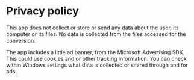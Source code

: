 # Privacy policy

This app does not collect or store or send any data about the user, its computer or its files.
No data is collected from the files accessed for the conversion.

The app includes a little ad banner, from the Microsoft Advertising SDK. This could use cookies and or other tracking information.
You can check within Windows settings what data is collected or shared through and for ads.
